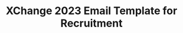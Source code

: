 ---
title: XChange 2023 Email Template for Recruitment
redirect_to: https://docs.google.com/document/d/1fbZp1oFQ3P1xqfc1PfHeUEmNVUGKV76FA9wWjX0Nu9s/edit?usp=sharing
redirect_from: 
  - /AteneoCodeXChange2023EmailTemplate
  - /ateneocodexchange2023emailtemplate
---